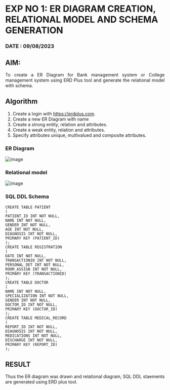 # EXP NO 1: ER DIAGRAM CREATION, RELATIONAL MODEL AND SCHEMA GENERATION  
### DATE : 09/08/2023
## AIM:
<div align="justify">
   To create a ER Diagram for Bank management system or College management system using ERD Plus tool and generate the relational model with schema. 
</div>

## Algorithm
1. Create a login with https://erdplus.com.
2. Create a new ER Diagram with name
3. Create a strong entity, relation and attributes.
4. Create a weak entity, relation and attributes.
5. Specify attributes unique, multivalued and composite attributes.

### ER Diagram 
![image](https://github.com/sabithapaulraj/DBMS/assets/118343379/f75ee2fb-2112-446a-a37a-d32aa90cced1)




### Relational model
![image](https://github.com/sabithapaulraj/DBMS/assets/118343379/0e6760d7-442a-4d62-a088-d527b8eeee77)



### SQL DDL Schema 
```
CREATE TABLE PATIENT
(
PATIENT_ID INT NOT NULL,
NAME INT NOT NULL,
GENDER INT NOT NULL,
AGE INT NOT NULL,
DIAGNOSIS INT NOT NULL,
PRIMARY KEY (PATIENT_ID)
);
CREATE TABLE REGISTRATION
(
DATE INT NOT NULL,
TRANSACTIONID INT NOT NULL,
PERSONAL_DET INT NOT NULL,
ROOM_ASSIGN INT NOT NULL,
PRIMARY KEY (TRANSACTIONID)
);
CREATE TABLE DOCTOR
(
NAME INT NOT NULL,
SPECIALIZATION INT NOT NULL,
GENDER INT NOT NULL,
DOCTOR_ID INT NOT NULL,
PRIMARY KEY (DOCTOR_ID)
);
CREATE TABLE MEDICAL_RECORD
(
REPORT_ID INT NOT NULL,
DIAGNOSIS INT NOT NULL,
MEDICATIONS INT NOT NULL,
DISCHARGE INT NOT NULL,
PRIMARY KEY (REPORT_ID)
);
```

## RESULT 
<div align="justify">
Thus the ER diagram was drawn and relational diagram, SQL DDL staements are generated using ERD plus tool.
</div>
